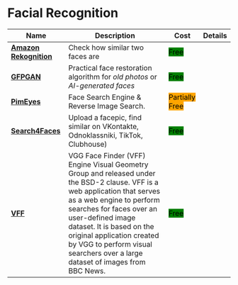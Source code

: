 # Facial Recognition

| Name | Description | Cost | Details |
| --- | --- | --- | --- |
| [**Amazon Rekognition**](https://aws.amazon.com/rekognition/) | Check how similar two faces are | <mark style="background-color:green;">Free</mark> |  |
| [**GFPGAN**](https://replicate.com/tencentarc/gfpgan) | Practical face restoration algorithm for *old photos* or *AI-generated faces* | <mark style="background-color:green;">Free</mark> |  |
| [**PimEyes**](https://pimeyes.com/en) | Face Search Engine & Reverse Image Search. | <mark style="background-color:orange;">Partially Free</mark> |  |
| [**Search4Faces**](https://search4faces.com) | Upload a facepic, find similar on VKontakte, Odnoklassniki, TikTok, Clubhouse) | <mark style="background-color:green;">Free</mark> |  |
| [**VFF**](https://www.robots.ox.ac.uk/~vgg/software/vff/) | VGG Face Finder (VFF) Engine  Visual Geometry Group and released under the BSD-2 clause. VFF is a web application that serves as a web engine to perform searches for faces over an user-defined image dataset. It is based on the original application created by VGG to perform visual searchers over a large dataset of images from BBC News. | <mark style="background-color:green;">Free</mark> |  |
